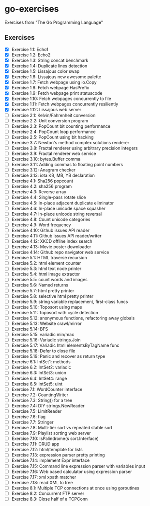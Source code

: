 # go-exercises
Exercises from "The Go Programming Language"

## Exercises

- [x] Exercise 1.1: Echo1
- [x] Exercise 1.2: Echo2
- [x] Exercise 1.3: String concat benchmark
- [x] Exercise 1.4: Duplicate lines detection
- [x] Exercise 1.5: Lissajous color swap
- [x] Exercise 1.6: Lissajous new awesome palette
- [x] Exercise 1.7: Fetch webpage using io.Copy
- [x] Exercise 1.8: Fetch webpage HasPrefix
- [x] Exercise 1.9: Fetch webpage print statuscode
- [x] Exercise 1.10: Fetch webpages concurrently to file
- [x] Exercise 1.11: Fetch webpages concurrently resiliently
- [x] Exercise 1.12: Lissajous web server
- [ ] Exercise 2.1: Kelvin/Fahrenheit conversion
- [ ] Exercise 2.2: Unit conversion program
- [ ] Exercise 2.3: PopCount bit counting performance
- [ ] Exercise 2.4: PopCount loop performance
- [ ] Exercise 2.5: PopCount using bit hacking
- [ ] Exercise 3.7: Newton's method complex solutions renderer
- [ ] Exercise 3.8: Fractal renderer using arbitrary precision integers
- [ ] Exercise 3.9: Fractal renderer web service
- [ ] Exercise 3.10: bytes.Buffer comma
- [ ] Exercise 3.11: Adding commas to floating point numbers
- [ ] Exercise 3.12: Anagram checker
- [ ] Exercise 3.13: iota KB, MB, YB declaration
- [ ] Exercise 4.1: Sha256 popcount
- [ ] Exercise 4.2: sha256 program
- [ ] Exercise 4.3: Reverse array
- [ ] Exercise 4.4: Single-pass rotate slice
- [ ] Exercise 4.5: In-place adjacent duplicate eliminator
- [ ] Exercise 4.6: In-place unicode space squasher
- [ ] Exercise 4.7: In-place unicode string reversal
- [ ] Exercise 4.8: Count unicode categories
- [ ] Exercise 4.9: Word frequency
- [ ] Exercise 4.10: Github issues API reader
- [ ] Exercise 4.11: Github issues API reader/writer
- [ ] Exercise 4.12: XKCD offline index search
- [ ] Exercise 4.13: Movie poster downloader
- [ ] Exercise 4.14: Github repo navigator web service
- [ ] Exercise 5.1: HTML traverse recursion
- [ ] Exercise 5.2: html element counter
- [ ] Exercsie 5.3: html text node printer
- [ ] Exercise 5.4: html image extractor
- [ ] Exercise 5.5: count words and images
- [ ] Exercise 5.6: Named returns
- [ ] Exercise 5.7: html pretty printer
- [ ] Exercise 5.8: selective html pretty printer
- [ ] Exercise 5.9: string variable replacement, first-class funcs
- [ ] Exercise 5.10: Toposort using maps
- [ ] Exercise 5.11: Toposort with cycle detection
- [ ] Exercise 5.12: anonymous functions, refactoring away globals
- [ ] Exercise 5.13: Website crawl/mirror
- [ ] Exercise 5.14: BFS
- [ ] Exercise 5.15: variadic min/max
- [ ] Exercise 5.16: Variadic strings.Join
- [ ] Exercise 5.17: Variadic html elementsByTagName func
- [ ] Exercise 5.18: Defer to close file
- [ ] Exercise 5.19: Panic and recover as return type
- [ ] Exercise 6.1: IntSet1: methods
- [ ] Exercise 6.2: IntSet2: variadic
- [ ] Exercise 6.3: IntSet3: union
- [ ] Exercise 6.4: IntSet4: range
- [ ] Exercise 6.5: IntSet5: uint
- [ ] Exercise 7.1: WordCounter interface
- [ ] Exercise 7.2: CountingWriter
- [ ] Exercise 7.3: String() for a tree
- [ ] Exercise 7.4: DIY strings.NewReader
- [ ] Exercise 7.5: LimitReader
- [ ] Exercise 7.6: flag
- [ ] Exercise 7.7: Stringer
- [ ] Exercise 7.8: Multi-tier sort vs repeated stable sort
- [ ] Exercise 7.9: Playlist sorting web server
- [ ] Exercise 7.10: IsPalindrome(s sort.Interface)
- [ ] Exercise 7.11: CRUD app
- [ ] Exercise 7.12: html/template for lists
- [ ] Exercise 7.13: expression parser pretty printing
- [ ] Exercise 7.14: implement Expr interface
- [ ] Exercise 7.15: Command line expression parser with variables input
- [ ] Exercise 7.16: Web based calculator using expression parser
- [ ] Exercise 7.17: xml xpath matcher
- [ ] Exercise 7.18: read XML to tree
- [ ] Exercise 8.1: Multiple TCP connections at once using goroutines
- [ ] Exercise 8.2: Concurrent FTP server
- [ ] Exercise 8.3: Close half of a TCPConn